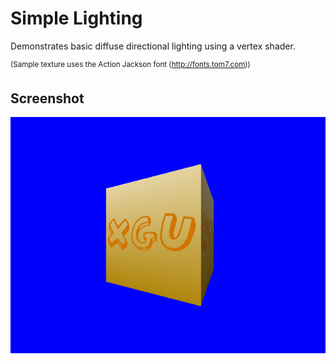 # Simple Lighting

Demonstrates basic diffuse directional lighting using a vertex shader.

<sup>(Sample texture uses the Action Jackson font (http://fonts.tom7.com))</sup>

## Screenshot
![simple_lighting](/_screenshots/simple_lighting.png)
